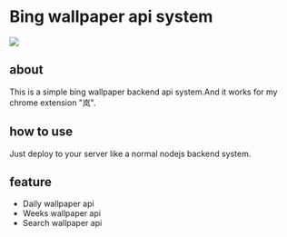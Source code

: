 # Bing wallpaper api system

<div style="display: flex"><img src="https://img.shields.io/badge/express-application-orange" /></div>

## about

This is a simple bing wallpaper backend api system.And it works for my chrome extension "岚".

## how to use

Just deploy to your server like a normal nodejs backend system.



## feature

- Daily wallpaper api
- Weeks wallpaper api
- Search wallpaper api
